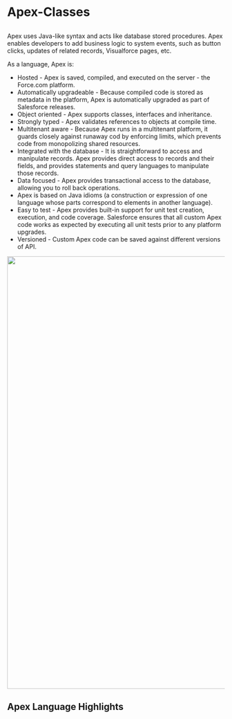 # Apex-Classes

##

Apex uses Java-like syntax and acts like database stored procedures.  Apex enables developers to add business logic to system events, such as button clicks, updates of related records, Visualforce pages, etc.

As a language, Apex is:
 * Hosted - Apex is saved, compiled, and executed on the server - the Force.com platform.
 * Automatically upgradeable - Because compiled code is stored as metadata in the platform, Apex is automatically upgraded as part of Salesforce releases.
 * Object oriented - Apex supports classes, interfaces and inheritance.
 * Strongly typed - Apex validates references to objects at compile time.
 * Multitenant aware - Because Apex runs in a multitenant platform, it guards closely against runaway cod by enforcing limits, which prevents code from monopolizing shared resources.
 * Integrated with the database - It is straightforward to access and manipulate records.  Apex provides direct access to records and their fields, and provides statements and query languages to manipulate those records.
 * Data focused - Apex provides transactional access to the database, allowing you to roll back operations.
 * Apex is based on Java idioms (a construction or expression of one language whose parts correspond to elements in another language).
 * Easy to test - Apex provides built-in support for unit test creation, execution, and code coverage.  Salesforce ensures that all custom Apex code works as expected by executing all unit tests prior to any platform upgrades.
 * Versioned - Custom Apex code can be saved against different versions of API.

<img src="https://4.bp.blogspot.com/-swofQLY36Is/V3YYOVJGw6I/AAAAAAAAANc/FLR4_IyWCHMHod5avyQMMW0oQqe3q1d6ACLcB/s640/202.png" align="center" width="1000">

## Apex Language Highlights
